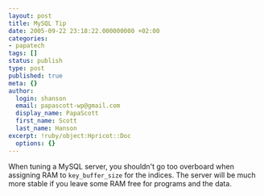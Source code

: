 ```yaml
---
layout: post
title: MySQL Tip
date: 2005-09-22 23:18:22.000000000 +02:00
categories:
- papatech
tags: []
status: publish
type: post
published: true
meta: {}
author:
  login: shanson
  email: papascott-wp@gmail.com
  display_name: PapaScott
  first_name: Scott
  last_name: Hanson
excerpt: !ruby/object:Hpricot::Doc
  options: {}
---
```

<p>When tuning a MySQL server, you shouldn't go too overboard when assigning RAM to <code>key_buffer_size</code> for the indices. The server will be much more stable if you leave some RAM free for programs and the data.</p>

